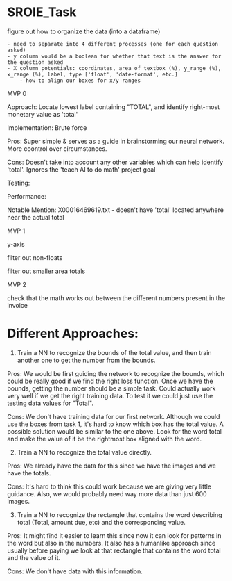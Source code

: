 # SROIE_Task
figure out how to organize the data (into a dataframe)

    - need to separate into 4 different processes (one for each question asked)
    - y column would be a boolean for whether that text is the answer for the question asked
    - X column potentials: coordinates, area of textbox (%), y_range (%), x_range (%), label, type ['float', 'date-format', etc.]
        - how to align our boxes for x/y ranges

MVP 0

Approach: Locate lowest label containing "TOTAL", and identify right-most monetary value as 'total'

Implementation: Brute force

Pros: Super simple & serves as a guide in brainstorming our neural network. More coontrol over circumstances.

Cons: Doesn't take into account any other variables which can help identify 'total'. 
Ignores the 'teach AI to do math' project goal

Testing:

Performance: 

Notable Mention: X00016469619.txt - doesn't have 'total' located anywhere near the actual total



MVP 1

y-axis 

filter out non-floats

filter out smaller area totals

MVP 2

check that the math works out between the different numbers present in the invoice






# Different Approaches:

1) Train a NN to recognize the bounds of the total value, and then train another one to get the number from the bounds.

Pros: We would be first guiding the network to recognize the bounds, which could be really good if we find the right loss function. Once we have the bounds, getting the number should be a simple task. Could actually work very well if we get the right training data. To test it we could just use the testing data values for "Total".

Cons: We don't have training data for our first network. Although we could use the boxes from task 1, it's hard to know which box has the total value. A possible solution would be similar to the one above. Look for the word total and make the value of it be the rightmost box aligned with the word.

2) Train a NN to recognize the total value directly.

Pros: We already have the data for this since we have the images and we have the totals.

Cons: It's hard to think this could work because we are giving very little guidance. Also, we would probably need way more data than just 600 images.

3) Train a NN to recognize the rectangle that contains the word describing total (Total, amount due, etc) and the corresponding value.

Pros: It might find it easier to learn this since now it can look for patterns in the word but also in the numbers. It also has a humanlike approach since usually before paying we look at that rectangle that contains the word total and the value of it.

Cons: We don't have data with this information.


